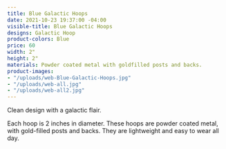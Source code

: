 ```yaml
---
title: Blue Galactic Hoops
date: 2021-10-23 19:37:00 -04:00
visible-title: Blue Galactic Hoops
designs: Galactic Hoop
product-colors: Blue
price: 60
width: 2"
height: 2"
materials: Powder coated metal with goldfilled posts and backs.
product-images:
- "/uploads/web-Blue-Galactic-Hoops.jpg"
- "/uploads/web-all.jpg"
- "/uploads/web-all2.jpg"
---
```


Clean design with a galactic flair.

Each hoop is 2 inches in diameter. These hoops are powder coated metal, with gold-filled posts and backs. They are lightweight and easy to wear all day.